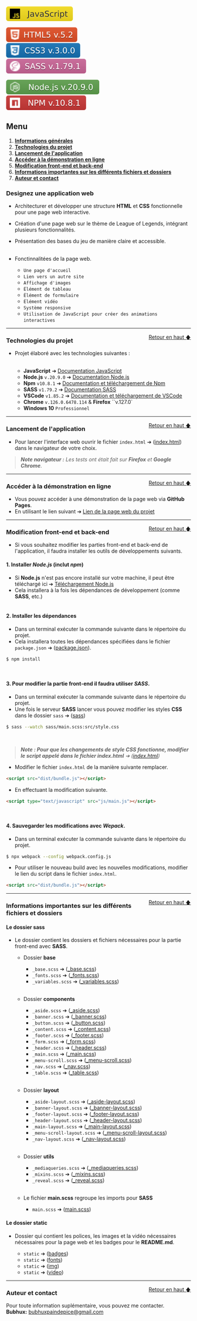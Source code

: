 ![Static Badge](/static/badges/JavaScript.svg)  

![Static Badge](/static/badges/HTML5.svg)   
![Static Badge](/static/badges/CSS3.svg)   
![Static Badge](/static/badges/SASS.svg)   

![Static Badge](/static/badges/Node_js.svg)   
![Static Badge](/static/badges/Npm.svg)   

<div id="top"></div>

## Menu   

1. **[Informations générales](#informations-générales)**   
2. **[Technologies du projet](#technologies-projet)**   
3. **[Lancement de l'application](#lancement-application)**   
4. **[Accéder à la démonstration en ligne](#lien-application)**   
5. **[Modification front-end et back-end](#modification-application)**   
6. **[Informations importantes sur les différents fichiers et dossiers](#informations-importantes)**   
7. **[Auteur et contact](#auteur-contact)**     

### Designez une application web   

- Architecturer et développer une structure **HTML** et **CSS** fonctionnelle pour une page web interactive.   
- Création d'une page web sur le thème de League of Legends, intégrant plusieurs fonctionnalités.   
- Présentation des bases du jeu de manière claire et accessible.   
  &nbsp;   

- Fonctinnalitées de la page web.   

    -  ``Une page d'accueil``   
    -  ``Lien vers un autre site``   
    -  ``Affichage d'images``   
    -  ``Élément de tableau``   
    -  ``Élément de formulaire``   
    -  ``Élément vidéo``   
    -  ``Système responsive``   
    -  ``Utilisation de JavaScript pour créer des animations interactives``   

--------------------------------------------------------------------------------------------------------------------------------

<div id="technologies-projet"></div>
<a href="#top" style="float: right;">Retour en haut 🡅</a>

### Technologies du projet   

- Projet élaboré avec les technologies suivantes :   
   &nbsp;   

  - **JavaScript** ➔ [Documentation JavaScript](https://developer.mozilla.org/fr/docs/Web/JavaScript)   
  - **Node.js** ``v.20.9.0`` ➔ [Documentation Node.js](https://nodejs.org/fr)   
  - **Npm** ``v10.8.1`` ➔ [Documentation et téléchargement de Npm](https://www.npmjs.com/)   
  - **SASS** ``v1.79.2`` ➔ [Documentation SASS](https://sass-lang.com/)   
  - **VSCode** ``v1.85.2`` ➔ [Documentation et téléchargement de VSCode](https://code.visualstudio.com/)   
  - **Chrome** ``v.126.0.6478.114`` & **Firefox** ``v.127.0`   
  - **Windows 10** ``Professionnel``   

--------------------------------------------------------------------------------------------------------------------------------

<div id="lancement-application"></div>
<a href="#top" style="float: right;">Retour en haut 🡅</a>

### Lancement de l'application   

- Pour lancer l'interface web ouvrir le fichier ``index.html`` ➔ ([index.html](index.html)) dans le navigateur de votre choix.   

>_**Note navigateur :** Les tests ont était fait sur **Firefox** et **Google Chrome**._  

--------------------------------------------------------------------------------------------------------------------------------

<div id="lien-application"></div>
<a href="#top" style="float: right;">Retour en haut 🡅</a>

### Accéder à la démonstration en ligne   

- Vous pouvez accéder à une démonstration de la page web via **GitHub Pages**.   
- En utilisant le lien suivant ➔ [Lien de la page web du projet](https://bubhux.github.io/Projet-Web-HTML-CSS/)   

--------------------------------------------------------------------------------------------------------------------------------

<div id="modification-application"></div>
<a href="#top" style="float: right;">Retour en haut 🡅</a>

### Modification front-end et back-end   

- Si vous souhaitez modifier les parties front-end et back-end de l'application, il faudra installer les outils de développements suivants.   

#### 1. Installer *Node.js* (inclut *npm*)   

  - Si **Node.js** n'est pas encore installé sur votre machine, il peut être téléchargé ici ➔ [Téléchargement Node.js](https://nodejs.org/fr)   
  - Cela installera à la fois les dépendances de développement (comme **SASS**, etc.)   
    &nbsp;   

#### 2. Installer les dépendances   

  - Dans un terminal exécuter la commande suivante dans le répertoire du projet.   
  - Cela installera toutes les dépendances spécifiées dans le fichier ``package.json`` ➔ ([package.json](package.json)).   

```bash   
$ npm install
```   
&nbsp;   

#### 3. Pour modifier la partie front-end il faudra utiliser *SASS*.   

  - Dans un terminal exécuter la commande suivante dans le répertoire du projet.   
  - Une fois le serveur **SASS** lancer vous pouvez modifier les styles **CSS** dans le dossier ``sass`` ➔ ([sass](sass))   

```bash   
$ sass --watch sass/main.scss:src/style.css
```   
&nbsp;   

>_**Note : Pour que les changements de style CSS fonctionne, modifier le script appelé dans le fichier index.html** ➔ ([index.html](index.html))_   

- Modifier le fichier ``index.html`` de la manière suivante remplacer.   

```html   
<script src="dist/bundle.js"></script>
```   

- En effectuant la modification suivante.   

```html   
<script type="text/javascript" src="js/main.js"></script>
```   
&nbsp;   

#### 4. Sauvegarder les modifications avec *Wepack*.   

- Dans un terminal exécuter la commande suivante dans le répertoire du projet.    

```bash   
$ npx webpack --config webpack.config.js
```   
- Pour utiliser le nouveau build avec les nouvelles modifications, modifier le lien du script dans le fichier ``index.html``.   

```html   
<script src="dist/bundle.js"></script>
```   

--------------------------------------------------------------------------------------------------------------------------------

<div id="informations-importantes"></div>
<a href="#top" style="float: right;">Retour en haut 🡅</a>

### Informations importantes sur les différents fichiers et dossiers   

#### Le dossier sass   

  - Le dossier contient les dossiers et fichiers nécessaires pour la partie front-end avec **SASS**.   

    - Dossier **base**
        - ``_base.scss`` ➔ ([_base.scss](/sass/base/_base.scss))   
        - ``_fonts.scss`` ➔ ([_fonts.scss](/sass/base/_fonts.scss))   
        - ``_variables.scss`` ➔ ([_variables.scss](/sass/base/_variables.scss))   
        &nbsp;

    - Dossier **components**
        - ``_aside.scss`` ➔ ([_aside.scss](/sass/components/_aside.scss))   
        - ``_banner.scss`` ➔ ([_banner.scss](/sass/components/_banner.scss))   
        - ``_button.scss`` ➔ ([_button.scss](/sass/components/_button.scss))   
        - ``_content.scss`` ➔ ([_content.scss](/sass/components/_content.scss))   
        - ``_footer.scss`` ➔ ([_footer.scss](/sass/components/_footer.scss))   
        - ``_form.scss`` ➔ ([_form.scss](/sass/components/_form.scss))   
        - ``_header.scss`` ➔ ([_header.scss](/sass/components/_header.scss))   
        - ``_main.scss`` ➔ ([_main.scss](/sass/components/_main.scss))   
        - ``_menu-scroll.scss`` ➔ ([_menu-scroll.scss](/sass/components/_menu-scroll.scss))   
        - ``_nav.scss`` ➔ ([_nav.scss](/sass/components/_nav.scss))   
        - ``_table.scss`` ➔ ([_table.scss](/sass/components/_table.scss))   
        &nbsp;

    - Dossier **layout**
        - ``_aside-layout.scss`` ➔ ([_aside-layout.scss](/sass/layout/_aside-layout.scss))   
        - ``_banner-layout.scss`` ➔ ([_banner-layout.scss](/sass/layout/_banner-layout.scss))   
        - ``_footer-layout.scss`` ➔ ([_footer-layout.scss](/sass/layout/_footer-layout.scss))   
        - ``_header-layout.scss`` ➔ ([_header-layout.scss](/sass/layout/_header-layout.scss))   
        - ``_main-layout.scss`` ➔ ([_main-layout.scss](/sass/layout/_main-layout.scss))   
        - ``_menu-scroll-layout.scss`` ➔ ([_menu-scroll-layout.scss](/sass/layout/_menu-scroll-layout.scss))   
        - ``_nav-layout.scss`` ➔ ([_nav-layout.scss](/sass/layout/_nav-layout.scss))   
        &nbsp;

    - Dossier **utils**
        - ``_mediaqueries.scss`` ➔ ([_mediaqueries.scss](/sass/utils/_mediaqueries.scss))   
        - ``_mixins.scss`` ➔ ([_mixins.scss](/sass/utils/_mixins.scss))    
        - ``_reveal.scss`` ➔ ([_reveal.scss](/sass/utils/_reveal.scss))    
        &nbsp;

    - Le fichier **main.scss** regroupe les imports pour **SASS**   
        - ``main.scss`` ➔ ([main.scss](/sass/main.scss))  

#### Le dossier static   

  - Dossier qui contient les polices, les images et la vidéo nécessaires nécessaires pour la page web et les badges pour le **README.md**.   

      - ``static`` ➔ ([badges](/static/badges))   
      - ``static`` ➔ ([fonts](/static/fonts))   
      - ``static`` ➔ ([img](/static/img))   
      - ``static`` ➔ ([video](/static/video))   

--------------------------------------------------------------------------------------------------------------------------------

<div id="auteur-contact"></div>
<a href="#top" style="float: right;">Retour en haut 🡅</a>

### Auteur et contact   

Pour toute information suplémentaire, vous pouvez me contacter.   
**Bubhux:** bubhuxpaindepice@gmail.com   
